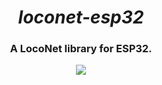 <div align="center">
  <h1>
    <i>loconet-esp32</i>
</h1>
<h3>A LocoNet library for ESP32.</h3>
<p>
  <!-- <img alt="Build" src="https://github.com/benmusson/loconet-esp32/actions/workflows/build.yml/badge.svg"/>
  <img alt="Dev Build" src="https://github.com/benmusson/loconet-esp32/actions/workflows/buildDev.yml/badge.svg"/> -->
  <a href="https://github.com/benmusson/loconet-esp32/blob/main/LICENSE">
    <img src="https://img.shields.io/badge/License-GPL-yellow.svg" />
  </a>
</p>
</div>
